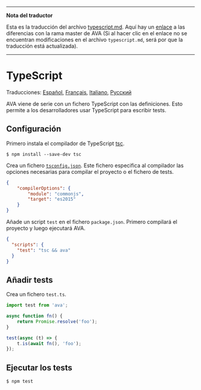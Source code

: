 ___
**Nota del traductor**

Esta es la traducción del archivo [typescript.md](https://github.com/sindresorhus/ava/blob/master/typescript.md). Aquí hay un [enlace](https://github.com/sindresorhus/ava/compare/8e2f3dca177a4283ad882596d3c1425cabb998ef...master#diff-60cce07a584082115d230f2e3d571ad6) a las diferencias con la rama master de AVA (Si al hacer clic en el enlace no se encuentran modificaciones en el archivo `typescript.md`, será por que la traducción está actualizada).
___
# TypeScript

Traducciones: [Español](https://github.com/sindresorhus/ava-docs/blob/master/es_ES/docs/recipes/typescript.md),
[Français](https://github.com/sindresorhus/ava-docs/blob/master/fr_FR/docs/recipes/typescript.md), [Italiano](https://github.com/sindresorhus/ava-docs/blob/master/it_IT/recipes/typescript.md), [Русский](https://github.com/sindresorhus/ava-docs/blob/master/ru_RU/docs/recipes/typescript.md)

AVA viene de serie con un fichero TypeScript con las definiciones. Esto permite a los desarrolladores usar TypeScript para escribir tests.

## Configuración

Primero instala el compilador de TypeScript [tsc](https://github.com/Microsoft/TypeScript).

```
$ npm install --save-dev tsc
```

Crea un fichero [`tsconfig.json`](https://github.com/Microsoft/TypeScript/wiki/tsconfig.json). Este fichero especifica al compilador las opciones necesarias para compilar el proyecto o el fichero de tests.

```json
{
	"compilerOptions": {
		"module": "commonjs",
		"target": "es2015"
	}
}
```

Añade un script `test` en el fichero `package.json`. Primero compilará el proyecto y luego ejecutará AVA.

```json
{
  "scripts": {
    "test": "tsc && ava"
  }
}
```


## Añadir tests

Crea un fichero `test.ts`.

```ts
import test from 'ava';

async function fn() {
    return Promise.resolve('foo');
}

test(async (t) => {
    t.is(await fn(), 'foo');
});
```


## Ejecutar los tests

```
$ npm test
```
